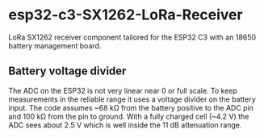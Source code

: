 # esp32-c3-SX1262-LoRa-Receiver
LoRa SX1262 receiver component tailored for the ESP32 C3 with an 18650 battery management board.

## Battery voltage divider

The ADC on the ESP32 is not very linear near 0 or full scale. To keep
measurements in the reliable range it uses a voltage divider on the
battery input. The code assumes ~68&nbsp;kΩ from the battery positive
to the ADC pin and 100&nbsp;kΩ from the pin to ground. With a fully
charged cell (~4.2&nbsp;V) the ADC sees about 2.5&nbsp;V which is well inside
the 11&nbsp;dB attenuation range.
